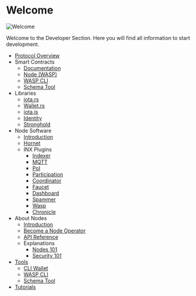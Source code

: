 # Welcome

![Welcome](/img/participate/banner/banner_about_nodes.png)

Welcome to the Developer Section. Here you will find all information to start development.

- [Protocol Overview](/introduction/welcome)
- Smart Contracts
  - [Documentation](/smart-contracts/overview)
  - [Node (WASP)](/smart-contracts/guide/chains_and_nodes/running-a-node)
  - [WASP CLI](/smart-contracts/guide/chains_and_nodes/wasp-cli)
  - [Schema Tool](/smart-contracts/guide/wasm_vm/schema)
- Libraries
  - [iota.rs](/iota.rs/welcome)
  - [Wallet.rs](/wallet.rs/welcome)
  - [iota.js](/iotajs/welcome)
  - [Identity](/identity.rs/introduction)
  - [Stronghold](/stronghold.rs/welcome)
- Node Software
  - [Introduction](nodes/node-software.md)
  - [Hornet](/hornet/welcome)
  - INX Plugins
    - [Indexer](/inx-indexer/welcome)
    - [MQTT](/inx-mqtt/welcome)
    - [PoI](/inx-poi/welcome)
    - [Participation](/inx-participation/welcome)
    - [Coordinator](/inx-coordinator/welcome)
    - [Faucet](/inx-faucet/welcome)
    - [Dashboard](/inx-dashboard/welcome)
    - [Spammer](/inx-spammer/welcome)
    - [Wasp](/smart-contracts/guide/chains_and_nodes/running-a-node)
    - [Chronicle](/chronicle/welcome)
- About Nodes
  - [Introduction](nodes/about-nodes.md)
  - [Become a Node Operator](nodes/become-a-node-operator.md)
  - [API Reference](nodes/api_reference.md)
  - Explanations
    - [Nodes 101](nodes/explanations/nodes_101.md)
    - [Security 101](nodes/explanations/security_101.md)
- [Tools](/develop/tools)
  - [CLI Wallet](/cli-wallet/welcome)
  - [WASP CLI](/smart-contracts/guide/chains_and_nodes/wasp-cli)
  - [Schema Tool](/smart-contracts/guide/wasm_vm/schema)
- [Tutorials](/tutorials)
